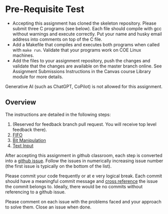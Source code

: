 # Pre-Requisite Test

- Accepting this assignment has cloned the skeleton repository. Please submit three C programs (see below). Each file should compile with gcc without warnings and execute correctly. Put your name and husky email address into comments on top of the C file.
- Add a Makefile that compiles and executes both programs when called with ```make run```. Validate that your programs work on COE Linux machines.
- Add the files to your assignment repository, push the changes and validate that the changes are available on the master branch online. See Assignment Submissions Instructions in the Canvas course Library module for more details.

Generative AI (such as ChatGPT, CoPilot) is not allowed for this assignment. 

## Overview

The instructions are detailed in the following steps:

 1. (Reserved for feedback branch pull request. You will receive top level feedback there). 
 2. [FIFO](.github/STARTING_ISSUES/2.%20FIFO.md)
 3. [Bit Manipulation](.github/STARTING_ISSUES/3.%20Bit%20Manipulation.md)
 4. [Text Input](.github/STARTING_ISSUES/4.%20Text%20Input.md) 


After accepting this assignment in github classroom, each step is converted into a [github issue](https://docs.github.com/en/issues). Follow the issues in numerically increasing issue number (the first issue is typically on the bottom of the list). 

Please commit your code frequently or at e very logical break. Each commit should have a meaningful commit message and [cross reference](https://docs.github.com/en/get-started/writing-on-github/working-with-advanced-formatting/autolinked-references-and-urls#issues-and-pull-requests) the issue the commit belongs to. Ideally, there would be no commits without referencing to a github issue. 

Please comment on each issue with the problems faced and your approach to solve them. Close an issue when done. 

